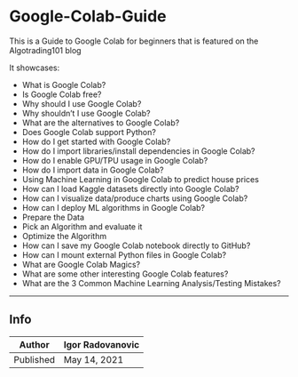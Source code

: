 # Google-Colab-Guide
This is a Guide to Google Colab for beginners that is featured on the Algotrading101 blog

It showcases:

* What is Google Colab?
* Is Google Colab free?
* Why should I use Google Colab?
* Why shouldn’t I use Google Colab?
* What are the alternatives to Google Colab?
* Does Google Colab support Python?
* How do I get started with Google Colab?
* How do I import libraries/install dependencies in Google Colab?
* How do I enable GPU/TPU usage in Google Colab?
* How do I import data in Google Colab?
* Using Machine Learning in Google Colab to predict house prices
* How can I load Kaggle datasets directly into Google Colab?
* How can I visualize data/produce charts using Google Colab?
* How can I deploy ML algorithms in Google Colab?
* Prepare the Data
* Pick an Algorithm and evaluate it
* Optimize the Algorithm
* How can I save my Google Colab notebook directly to GitHub?
* How can I mount external Python files in Google Colab?
* What are Google Colab Magics?
* What are some other interesting Google Colab features?
* What are the 3 Common Machine Learning Analysis/Testing Mistakes?

-----------
Info
-----------

| Author | Igor Radovanovic
--- | ---
| Published | May 14, 2021
